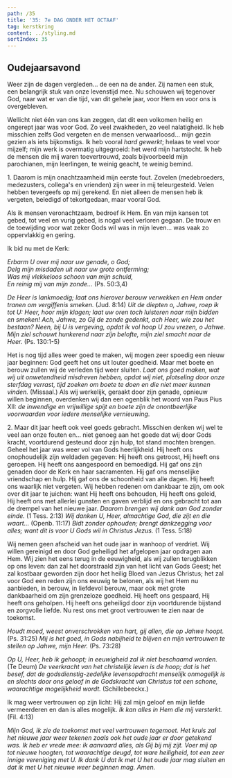 ```yaml
---
path: /35
title: '35: 7e DAG ONDER HET OCTAAF'
tag: kerstkring
content: ../styling.md
sortIndex: 35
---
```


## Oudejaarsavond

Weer zijn de dagen vergleden... de een na de ander. Zij namen een stuk, een belangrijk stuk van onze levenstijd mee. Nu schouwen wij tegenover God, naar wat er van die tijd, van dit gehele jaar, voor Hem en voor ons is overgebleven.

Wellicht niet één van ons kan zeggen, dat dit een volkomen heilig en ongerept jaar was voor God. Zo veel zwakheden, zo veel nalatigheid. Ik heb misschien zelfs God vergeten en de mensen verwaarloosd... mijn gezin gezien als iets bijkomstigs. Ik heb vooral _hard gewerkt_; helaas te veel voor mijzelf; mijn werk is overmatig uitgegroeid: het werd mijn hartstocht. Ik heb de mensen die mij waren toevertrouwd, zoals bijvoorbeeld mijn parochianen, mijn leerlingen, te weinig geacht, te weinig bemind.

1\. Daarom is mijn onachtzaamheid mijn eerste fout. Zovelen (medebroeders, medezusters, collega's en vrienden) zijn weer in mij teleurgesteld. Velen hebben tevergeefs op mij gerekend. En niet alleen de mensen heb ik vergeten, beledigd of tekortgedaan, maar vooral God.

Als ik mensen veronachtzaam, bedroef ik Hem. En van mijn kansen tot gebed, tot veel en vurig gebed, is nogal veel verloren gegaan. De trouw en de toewijding voor wat zeker Gods wil was in mijn leven... was vaak zo oppervlakkig en gering.

Ik bid nu met de Kerk:

_Erbarm U over mij naar uw genade, o God;_  
_Delg mijn misdaden uit naar uw grote ontferming;_  
_Was mij vlekkeloos schoon van mijn schuld,_  
_En reinig mij van mijn zonde..._ (Ps. 50:3,4)

_De Heer is lankmoedig; laat ons hierover berouw verwekken en Hem onder tranen om vergiffenis smeken._ (Jud. 8:14) _Uit de diepten o, Jahwe, roep ik tot U: Heer, hoor mijn klagen; laat uw oren toch luisteren naar mijn bidden en smeken! Ach, Jahwe, zo Gij de zonde gedenkt, ach Heer, wie zou het bestaan? Neen, bij U is vergeving, opdat ik vol hoop U zou vrezen, o Jahwe. Mijn ziel schouwt hunkerend naar zijn belofte, mijn ziel smacht naar de Heer._ (Ps. 130:1-5)

Het is nog tijd alles weer goed te maken, wij mogen zeer spoedig een nieuw jaar beginnen: God geeft het ons uit louter goedheid. Maar met boete en berouw zullen wij de verleden tijd weer sluiten. _Laat ons goed maken, wat wij uit onwetendheid misdreven hebben, opdat wij niet, plotseling door onze sterfdag verrast, tijd zoeken om boete te doen en die niet meer kunnen vinden._ (Missaal.) Als wij werkelijk, geraakt door zijn genade, opnieuw willen beginnen, overdenken wij dan een ogenblik het woord van Paus Pius XII: _de inwendige en vrijwillige spijt en boete zijn de onontbeerlijke voorwaarden voor iedere menselijke vernieuwing_.

2\. Maar dit jaar heeft ook veel goeds gebracht. Misschien denken wij wel te veel aan onze fouten en... niet genoeg aan het goede dat wij door Gods kracht, voortdurend gesteund door zijn hulp, tot stand mochten brengen. Geheel het jaar was weer vol van Gods heerlijkheid. Hij heeft ons onophoudelijk zijn weldaden gegeven: Hij heeft ons getroost, Hij heeft ons geroepen. Hij heeft ons aangespoord en bemoedigd. Hij gaf ons zijn genaden door de Kerk en haar sacramenten. Hij gaf ons menselijke vriendschap en hulp. Hij gaf ons de schoonheid van alle dagen. Hij heeft ons waarlijk niet vergeten. Wij hebben redenen om dankbaar te zijn, om ook over dit jaar te juichen: want Hij heeft ons behouden, Hij heeft ons geleid, Hij heeft ons met allerlei gunsten en gaven verblijd en ons gebracht tot aan de drempel van het nieuwe jaar. _Daarom brengen wij dank aan God zonder einde._ (1 Tess. 2:13) _Wij danken U, Heer, almachtige God, die zijt en die waart..._ (Openb. 11:17) _Bidt zonder ophouden; brengt dankzegging voor alles; want dit is voor U Gods wil in Christus Jezus._ (1 Tess. 5:18)

Wij nemen geen afscheid van het oude jaar in wanhoop of verdriet. Wij willen gereinigd en door God geheiligd het afgelopen jaar opdragen aan Hem. Wij zien het eens terug in de eeuwigheid, als wij zullen terugblikken op ons leven: dan zal het doorstraald zijn van het licht van Gods Geest; het zal kostbaar geworden zijn door het heilig Bloed van Jezus Christus; het zal voor God een reden zijn ons eeuwig te belonen, als wij het Hem nu aanbieden, in berouw, in liefdevol berouw, maar ook met grote dankbaarheid om zijn grenzeloze goedheid. Hij heeft ons gespaard, Hij heeft ons geholpen. Hij heeft ons geheiligd door zijn voortdurende bijstand en zorgvolle liefde. Nu rest ons met groot vertrouwen te zien naar de toekomst.

_Houdt moed, weest onverschrokken van hart, gij allen, die op Jahwe hoopt._ (Ps. 31:25) _Mij is het goed, in Gods nabijheid te blijven en mijn vertrouwen te stellen op Jahwe, mijn Heer._ (Ps. 73:28)

_Op U, Heer, heb ik gehoopt; in eeuwigheid zal ik niet beschaamd worden._ (Te Deum) _De veerkracht van het christelijk leven is de hoop; dat is het besef, dat de godsdienstig-zedelijke levensopdracht menselijk onmogelijk is en slechts door ons geloof in de Godskracht van Christus tot een schone, waarachtige mogelijkheid wordt._ (Schillebeeckx.)

Ik mag weer vertrouwen op zijn licht: Hij zal mijn geloof en mijn liefde vermeerderen en dan is alles mogelijk. _Ik kan alles in Hem die mij versterkt._ (Fil. 4:13)

_Mijn God, ik zie de toekomst met veel vertrouwen tegemoet. Het kruis zal het nieuwe jaar weer tekenen zoals ook het oude jaar er door getekend was. Ik heb er vrede mee: ik aanvaard alles, als Gij bij mij zijt. Voer mij op tot nieuwe hoogten, tot waarachtige deugd, tot ware heiligheid, tot een zeer innige vereniging met U. Ik dank U dat ik met U het oude jaar mag sluiten en dat ik met U het nieuwe weer beginnen mag. Amen._
